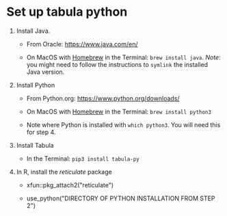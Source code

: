 # Set up tabula python

1. Install Java. 

    - From Oracle: <https://www.java.com/en/>

    - On MacOS with [Homebrew](https://brew.sh/) in the Terminal: `brew install java`. *Note*: you might need to follow the instructions to `symlink` the installed Java version.

2. Install Python

    - From Python.org: <https://www.python.org/downloads/>

    - On MacOS with [Homebrew](https://brew.sh/) in the Terminal: `brew install python3`

    - Note where Python is installed with `which python3`. You will need this for step 4.

3. Install Tabula

    - In the Terminal: `pip3 install tabula-py`

4. In R, install the *reticulate* package

    - xfun::pkg_attach2("reticulate")

    - use_python("DIRECTORY OF PYTHON INSTALLATION FROM STEP 2")